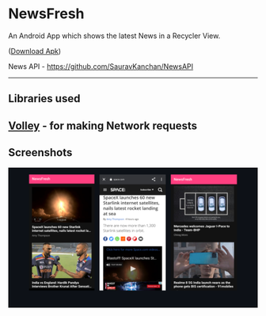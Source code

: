 # NewsFresh
An Android App which shows the latest News in a Recycler View.


([Download Apk](https://drive.google.com/file/d/1sms1SmzYjYgEai9nSW3Mag2mB_Ns7YeI/view?usp=sharing))  

News API - https://github.com/SauravKanchan/NewsAPI 

---
## Libraries used

[Volley](https://developer.android.com/training/volley) - for making Network requests
---

## Screenshots
![](/images/img1.png)